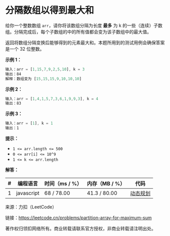 # 分隔数组以得到最大和

给你一个整数数组 `arr`，请你将该数组分隔为长度 **最多** 为 k 的一些（连续）子数组。分隔完成后，每个子数组的中的所有值都会变为该子数组中的最大值。

返回将数组分隔变换后能够得到的元素最大和。本题所用到的测试用例会确保答案是一个 32 位整数。

**示例 1：**

``` javascript
输入：arr = [1,15,7,9,2,5,10], k = 3
输出：84
解释：数组变为 [15,15,15,9,10,10,10]
```

**示例 2：**

``` javascript
输入：arr = [1,4,1,5,7,3,6,1,9,9,3], k = 4
输出：83
```

**示例 3：**

``` javascript
输入：arr = [1], k = 1
输出：1
```

**提示：**

- `1 <= arr.length <= 500`
- `0 <= arr[i] <= 10^9`
- `1 <= k <= arr.length`

**解答：**

**#**|**编程语言**|**时间（ms / %）**|**内存（MB / %）**|**代码**
--|--|--|--|--
1|javascript|68 / 78.00|41.3 / 80.00|[动态规划](./javascript/ac_v1.js)

来源：力扣（LeetCode）

链接：https://leetcode.cn/problems/partition-array-for-maximum-sum

著作权归领扣网络所有。商业转载请联系官方授权，非商业转载请注明出处。
